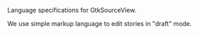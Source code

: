 Language specifications for GtkSourceView.

We use simple markup language to edit stories in "draft" mode.

